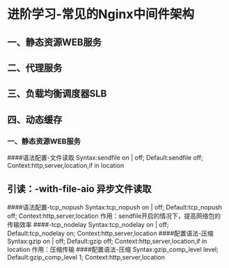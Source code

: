 # 进阶学习-常见的Nginx中间件架构

## 一、静态资源WEB服务

## 二、代理服务

## 三、负载均衡调度器SLB

## 四、动态缓存



### 一、静态资源WEB服务
####语法配置-文件读取
Syntax:sendfile on | off;
Default:sendfile off;
Context:http,server,location,if in location

引读：-with-file-aio 异步文件读取
---
####语法配置-tcp_nopush
Syntax:tcp_nopush on | off;
Default:tcp_nopush off;
Context:http,server,location
作用：sendfile开启的情况下，提高网络包的传输效率
####-tcp_nodelay
Syntax:tcp_nodelay on | off;
Default:tcp_nodelay on;
Context:http,server,location
####配置语法-压缩
Syntax:gzip on | off;
Default:gzip off;
Context:http,server,location,if in location
作用：压缩传输
####配置语法-压缩
Syntax:gzip_comp_level level;
Default:gzip_comp_level 1;
Context:http,server,location


